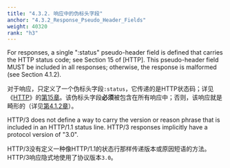 ```yaml
---
title: "4.3.2. 响应中的伪标头字段"
anchor: "4.3.2_Response_Pseudo_Header_Fields"
weight: 40320
rank: "h3"
---
```


For responses, a single ":status" pseudo-header field is defined that carries the HTTP status code; see Section 15 of [HTTP]. This pseudo-header field MUST be included in all responses; otherwise, the response is malformed (see Section 4.1.2).

对于响应，只定义了一个伪标头字段`:status`，它传递的是HTTP状态码；详见《[HTTP]()》的[第15章]()。该伪标头字段**必须**被包含在所有响应中；否则，该响应就是畸形的（详见[第4.1.2章]()）。

HTTP/3 does not define a way to carry the version or reason phrase that is included in an HTTP/1.1 status line. HTTP/3 responses implicitly have a protocol version of "3.0".

HTTP/3没有定义一种像HTTP/1.1的状态行那样传递版本或原因短语的方法。HTTP/3响应隐式地使用了协议版本`3.0`。

